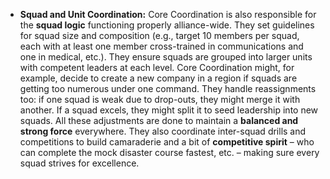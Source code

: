 - **Squad and Unit Coordination:** Core Coordination is also responsible for the **squad logic** functioning properly alliance-wide. They set guidelines for squad size and composition (e.g., target 10 members per squad, each with at least one member cross-trained in communications and one in medical, etc.). They ensure squads are grouped into larger units with competent leaders at each level. Core Coordination might, for example, decide to create a new company in a region if squads are getting too numerous under one command. They handle reassignments too: if one squad is weak due to drop-outs, they might merge it with another. If a squad excels, they might split it to seed leadership into new squads. All these adjustments are done to maintain a **balanced and strong force** everywhere. They also coordinate inter-squad drills and competitions to build camaraderie and a bit of **competitive spirit** – who can complete the mock disaster course fastest, etc. – making sure every squad strives for excellence.